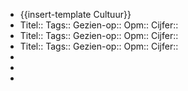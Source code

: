 - {{insert-template Cultuur}}
- Titel::
  Tags:: 
  Gezien-op:: 
  Opm::
  Cijfer::
- Titel::
  Tags:: 
  Gezien-op:: 
  Opm::
  Cijfer::
- Titel::
  Tags:: 
  Gezien-op:: 
  Opm::
  Cijfer::
-
-
-